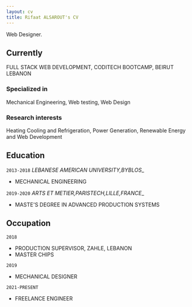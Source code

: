 ```yaml
---
layout: cv
title: Rifaat ALSAROUT's CV
---
```

Web Designer.


## Currently

FULL STACK WEB DEVELOPMENT, CODITECH BOOTCAMP, BEIRUT LEBANON

### Specialized in

Mechanical Engineering, Web testing, Web Design


### Research interests

Heating Cooling and Refrigeration, Power Generation, Renewable Energy and Web Development 


## Education

`2013-2018`
_LEBANESE AMERICAN UNIVERSITY,BYBLOS__
- MECHANICAL ENGINEERING 

 `2019-2020`
_ARTS ET METIER,PARISTECH,LILLE,FRANCE__
- MASTE'S DEGREE IN ADVANCED PRODUCTION SYSTEMS



## Occupation

`2018`
- PRODUCTION SUPERVISOR, ZAHLE, LEBANON
- MASTER CHIPS

`2019`
- MECHANICAL DESIGNER

`2021-PRESENT`
- FREELANCE ENGINEER



<!-- ### Footer

Last updated: NOVEMBER 2022 -->
